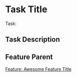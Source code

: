 # Task Title

Task: 

## Task Description

## Feature Parent

<!-- The link below should link to its Epic Parent. -->

[Feature: Awesome Feature Title](https://github.com/username/repository-name/issues/1)